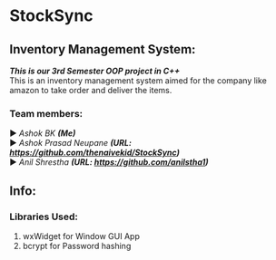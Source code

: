 # StockSync
## Inventory Management System:<br>
***This is our 3rd Semester OOP project in C++***<br>
This is an inventory management system aimed for the company like amazon to take order and deliver the items.<br>
### Team members:
▶ *Ashok BK* ***(Me)***<br>
▶ *Ashok Prasad Neupane* ***(URL: https://github.com/thenaivekid/StockSync)***<br>
▶ *Anil Shrestha* ***(URL: https://github.com/anilstha1)***<br>

## Info:<br>
### Libraries Used:<br>
1. wxWidget for Window GUI App
2. bcrypt for Password hashing
